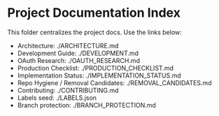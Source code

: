 # Project Documentation Index

This folder centralizes the project docs. Use the links below:

- Architecture: ./ARCHITECTURE.md
- Development Guide: ./DEVELOPMENT.md
- OAuth Research: ./OAUTH_RESEARCH.md
- Production Checklist: ./PRODUCTION_CHECKLIST.md
- Implementation Status: ./IMPLEMENTATION_STATUS.md
- Repo Hygiene / Removal Candidates: ./REMOVAL_CANDIDATES.md
- Contributing: ./CONTRIBUTING.md
- Labels seed: ./LABELS.json
- Branch protection: ./BRANCH_PROTECTION.md
